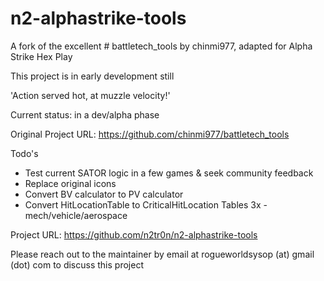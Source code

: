# n2-alphastrike-tools

A fork of the excellent # battletech_tools by chinmi977, adapted for Alpha Strike Hex Play

This project is in early development still

'Action served hot, at muzzle velocity!'

Current status: in a dev/alpha phase

Original Project URL: https://github.com/chinmi977/battletech_tools

Todo's

- Test current SATOR logic in a few games & seek community feedback
- Replace original icons
- Convert BV calculator to PV calculator
- Convert HitLocationTable to CriticalHitLocation Tables 3x - mech/vehicle/aerospace

Project URL: https://github.com/n2tr0n/n2-alphastrike-tools

Please reach out to the maintainer by email at rogueworldsysop (at) gmail (dot) com to discuss this project
